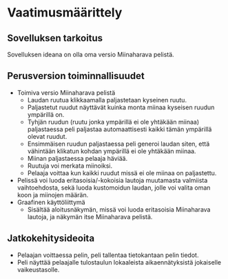 # Vaatimusmäärittely

## Sovelluksen tarkoitus
Sovelluksen ideana on olla oma versio Miinaharava pelistä.

## Perusversion toiminnallisuudet
* Toimiva versio Miinaharava pelistä
  * Laudan ruutua klikkaamalla paljastetaan kyseinen ruutu.
  * Paljastetut ruudut näyttävät kuinka monta miinaa kyseisen ruudun ympärillä on.
  * Tyhjän ruudun (ruutu jonka ympärillä ei ole yhtäkään miinaa) paljastaessa peli paljastaa automaattisesti kaikki tämän ympärillä olevat ruudut.
  * Ensimmäisen ruudun paljastaessa peli generoi laudan siten, että vähintään klikatun kohdan ympärillä ei ole yhtäkään miinaa.
  * Miinan paljastaessa pelaaja häviää.
  * Ruutuja voi merkata miinoiksi.
  * Pelaaja voittaa kun kaikki ruudut missä ei ole miinaa on paljastettu.
* Pelissä voi luoda eritasoisia/-kokoisia lautoja muutamasta valmiista vaihtoehdosta, sekä luoda kustomoidun laudan, jolle voi valita oman koon ja miinojen määrän.
* Graafinen käyttöliittymä
  * Sisältää aloitusnäkymän, missä voi luoda eritasoisia Miinaharava lautoja, ja näkymän itse Miinaharava pelistä.

## Jatkokehitysideoita
* Pelaajan voittaessa pelin, peli tallentaa tietokantaan pelin tiedot.
* Peli näyttää pelaajalle tulostaulun lokaaleista aikaennätyksistä jokaiselle vaikeustasolle.
